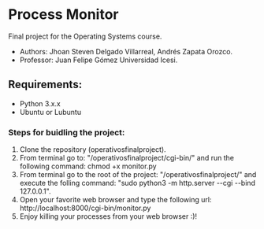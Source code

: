 # Process Monitor
Final project for the Operating Systems course.
- Authors: Jhoan Steven Delgado Villarreal, Andrés Zapata Orozco.
- Professor: Juan Felipe Gómez
Universidad Icesi.

## Requirements:
- Python 3.x.x
- Ubuntu or Lubuntu

### Steps for buidling the project:
1. Clone the repository (operativosfinalproject).
2. From terminal go to: "/operativosfinalproject/cgi-bin/" and run the following command: chmod +x monitor.py
3. From terminal go to the root of the project: "/operativosfinalproject/" and execute the folling command: "sudo python3 -m http.server --cgi --bind 127.0.0.1".
4. Open your favorite web browser and type the following url: http://localhost:8000/cgi-bin/monitor.py
5. Enjoy killing your processes from your web browser :)!




